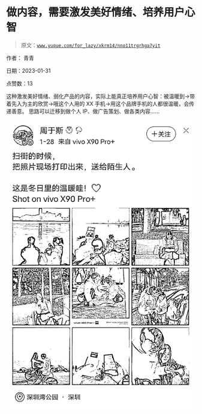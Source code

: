# 做内容，需要激发美好情绪、培养用户心智

> 原文：[`www.yuque.com/for_lazy/xkrm14/nno11trgrhga7yit`](https://www.yuque.com/for_lazy/xkrm14/nno11trgrhga7yit)

作者： 青青 

日期：2023-01-31 

点赞数：13 

这种激发美好情绪、弱化产品的内容，实际上能真正培养用户心智：被温暖到→带着先入为主的欣赏→哦这个人用的 XX 手机→用这个品牌手机的人都很温暖，会传递善意。 思路可以迁移到做个人 IP、做广告策划、做各类内容…… 

![](img/575f8ff19dd4619789af58fbdd0e9411.png)  

